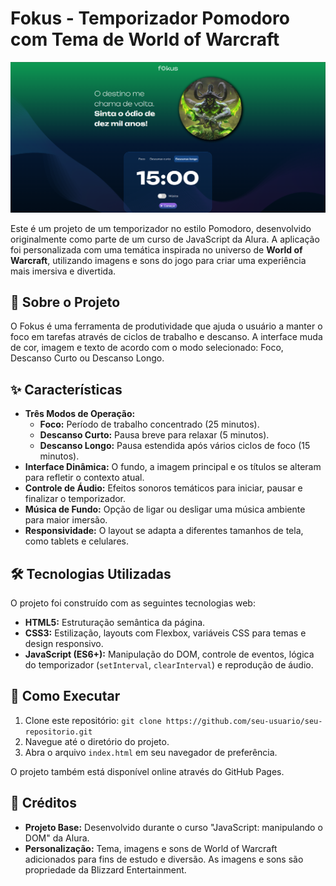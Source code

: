 # Fokus - Temporizador Pomodoro com Tema de World of Warcraft

![Banner do Projeto](./imagens/screenshot.png)

Este é um projeto de um temporizador no estilo Pomodoro, desenvolvido originalmente como parte de um curso de JavaScript da Alura. A aplicação foi personalizada com uma temática inspirada no universo de **World of Warcraft**, utilizando imagens e sons do jogo para criar uma experiência mais imersiva e divertida.

## 🚀 Sobre o Projeto

O Fokus é uma ferramenta de produtividade que ajuda o usuário a manter o foco em tarefas através de ciclos de trabalho e descanso. A interface muda de cor, imagem e texto de acordo com o modo selecionado: Foco, Descanso Curto ou Descanso Longo.

## ✨ Características

- **Três Modos de Operação:**
  - **Foco:** Período de trabalho concentrado (25 minutos).
  - **Descanso Curto:** Pausa breve para relaxar (5 minutos).
  - **Descanso Longo:** Pausa estendida após vários ciclos de foco (15 minutos).
- **Interface Dinâmica:** O fundo, a imagem principal e os títulos se alteram para refletir o contexto atual.
- **Controle de Áudio:** Efeitos sonoros temáticos para iniciar, pausar e finalizar o temporizador.
- **Música de Fundo:** Opção de ligar ou desligar uma música ambiente para maior imersão.
- **Responsividade:** O layout se adapta a diferentes tamanhos de tela, como tablets e celulares.

## 🛠️ Tecnologias Utilizadas

O projeto foi construído com as seguintes tecnologias web:

- **HTML5:** Estruturação semântica da página.
- **CSS3:** Estilização, layouts com Flexbox, variáveis CSS para temas e design responsivo.
- **JavaScript (ES6+):** Manipulação do DOM, controle de eventos, lógica do temporizador (`setInterval`, `clearInterval`) e reprodução de áudio.

## 📂 Como Executar

1.  Clone este repositório: `git clone https://github.com/seu-usuario/seu-repositorio.git`
2.  Navegue até o diretório do projeto.
3.  Abra o arquivo `index.html` em seu navegador de preferência.

O projeto também está disponível online através do GitHub Pages.

## 📜 Créditos

- **Projeto Base:** Desenvolvido durante o curso "JavaScript: manipulando o DOM" da Alura.
- **Personalização:** Tema, imagens e sons de World of Warcraft adicionados para fins de estudo e diversão. As imagens e sons são propriedade da Blizzard Entertainment.